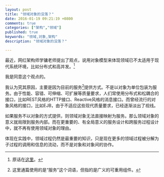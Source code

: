 ```yaml
---
layout: post
title: "领域对象的没落？"
date: 2016-01-19 09:21:19 +0800
comments: true
categories: ["架构","领域"]
published: true
keywords: "领域,对象,架构"
description: "领域对象的没落？"

---
```


最近，网红架构师学镛老师提出了观点，说用对象模型来体现领域已不太适用于现代系统环境，比如分布式和高并发。[^1]



<!--more-->

我是同意这个观点的。

我认为究其原因，主要是因为目前的服务[^2]提供方式。不是以对象为单位包装为服务。由于性能、容错、可伸缩、可扩展等质量要求，人们常使用分布式和松耦合的接口，比如REST风格的HTTP接口、Reactive风格的消息接口。而曾经流行的对象风格的接口，比如EJB，由于不适应这些现代质量要求，已经逐渐淡出了视线。

如果服务不以对象的方式提供，则领域对象无法直接映射为服务。那么领域对象的意义就局限到服务内部。而在更重要的、有全局意义的服务设计和跨服务过程设计中，就不再有使用领域对象的理由。

体现在实践中，领域过程仍然是最重要的知识，只是现在更多的领域过程被分解为子过程的调用和信息的流动，而不是对象和对象间的协作。







[^1]: 原话在[这里](http://weibo.com/rebol)。
[^2]: 这里通篇使用的是“服务”这个词语，但指的是广义的可重用组件。

